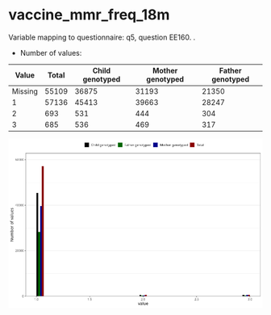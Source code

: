 # vaccine_mmr_freq_18m
Variable mapping to questionnaire: q5, question EE160.
.
- Number of values:

| Value | Total | Child genotyped | Mother genotyped | Father genotyped |
| ----- | ----- | --------------- | ---------------- | ---------------- |
| Missing | 55109 | 36875 | 31193 | 21350 |
| 1 | 57136 | 45413 | 39663 |28247 |
| 2 | 693 | 531 | 444 |304 |
| 3 | 685 | 536 | 469 |317 |



![](vaccine_mmr_freq_18m_n.png)



